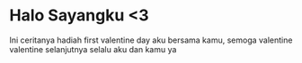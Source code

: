 # Halo Sayangku <3
Ini ceritanya hadiah first valentine day aku bersama kamu, semoga valentine valentine selanjutnya selalu aku dan kamu ya 
